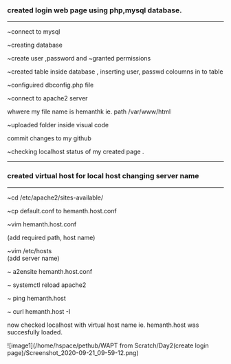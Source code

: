 ### created login web page using php,mysql database.  
***

~connect to mysql 

~creating database

~create user ,password and ~granted permissions 

~created table inside database , inserting user, passwd coloumns  in to table 

~configuired dbconfig.php file 


~connect to apache2 server 

whwere my file name is hemanthk ie. path /var/www/html

~uploaded folder inside visual code 

commit changes to my github 

~checking localhost status of my created page .  

***
### created virtual host for local host changing server name
***
~cd /etc/apache2/sites-available/

~cp default.conf to hemanth.host.conf

~vim hemanth.host.conf   

(add required path, host name)

~vim /etc/hosts    
(add server name) 

~ a2ensite hemanth.host.conf

~ systemctl reload apache2

~ ping  hemanth.host

~ curl hemanth.host -I
 
 now checked localhost with virtual host name ie. hemanth.host was succesfully loaded. 


 ![image1](/home/hspace/pethub/WAPT from Scratch/Day2(create login page)/Screenshot_2020-09-21_09-59-12.png)
